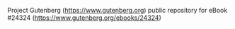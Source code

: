 Project Gutenberg (https://www.gutenberg.org) public repository for eBook #24324 (https://www.gutenberg.org/ebooks/24324)
